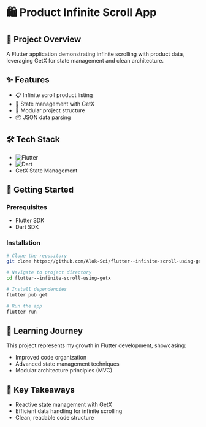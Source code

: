 # 🛍️ Product Infinite Scroll App

## 🚀 Project Overview

A Flutter application demonstrating infinite scrolling with product data, leveraging GetX for state management and clean architecture.

## ✨ Features

- 📋 Infinite scroll product listing
- 🔄 State management with GetX
- 🧩 Modular project structure
- 📦 JSON data parsing

## 🛠️ Tech Stack

- ![Flutter](https://img.shields.io/badge/Flutter-02569B?style=for-the-badge&logo=flutter&logoColor=white)
- ![Dart](https://img.shields.io/badge/Dart-0175C2?style=for-the-badge&logo=dart&logoColor=white)
- GetX State Management

## 🏁 Getting Started

### Prerequisites

- Flutter SDK
- Dart SDK

### Installation

```bash
# Clone the repository
git clone https://github.com/Alok-Sci/flutter--infinite-scroll-using-getx

# Navigate to project directory
cd flutter--infinite-scroll-using-getx

# Install dependencies
flutter pub get

# Run the app
flutter run
```

## 📝 Learning Journey

This project represents my growth in Flutter development, showcasing:
- Improved code organization
- Advanced state management techniques
- Modular architecture principles (MVC)

## 📌 Key Takeaways

- Reactive state management with GetX
- Efficient data handling for infinite scrolling
- Clean, readable code structure